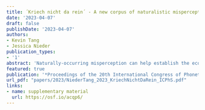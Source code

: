 ```yaml
---
title: ´Kriech nicht da rein´ - A new corpus of naturalistic misperception of German misheard sung speech
date: '2023-04-07'
draft: false
publishDate: '2023-04-07'
authors:
- Kevin Tang
- Jessica Nieder
publication_types:
- '1'
abstract: 'Naturally-occurring misperception can help establish the ecological validity of laboratory findings of speech perception and generate new hypotheses. In this study, we report on a corpus of misheard German sung speech which contains instances of misperception reported by individuals. We validated the corpus by examining segmental confusions, and word mis-segmentation. Approximately 1,000 segment confusions were found. Our naturalistic segment confusions were significantly correlated with acoustic distances (r = 0.559) and with speech-in-noise-induced confusions in an experimental study (vowel: r = 0.364; consonant: r = 0.210). Our mis-segmentation patterns only partially confirmed the rhythmic segmentation hypothesis and findings from previous studies. While boundaries inserted before strong syllables created content words following the preferred rhythmic properties of German, we find an unexpected amount of boundary deletion before strong syllables, resulting in nonce percepts which might reflect the expectation of listeners with neologisms in lyrics.'
featured: true
publication: '*Proceedings of the 20th International Congress of Phonetic Sciences, Prague, Czech Republic 2023*'
url_pdf: "papers/2023/NiederTang_2023_KriechNichtDaRein_ICPhS.pdf"
links:
- name: supplementary material
  url: https://osf.io/acqp6/
---
```

